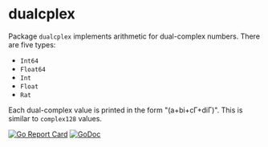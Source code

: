 # dualcplex

Package `dualcplex` implements arithmetic for dual-complex numbers. There are five types:

* `Int64`
* `Float64`
* `Int`
* `Float`
* `Rat`

Each dual-complex value is printed in the form "(a+bi+cΓ+diΓ)". This is similar to `complex128` values.

[![Go Report Card](https://goreportcard.com/badge/gojp/goreportcard)](https://goreportcard.com/report/github.com/meirizarrygelpi/numbers/dualcplex) [![GoDoc](https://godoc.org/github.com/meirizarrygelpi/numbers/dualcplex?status.svg)](https://godoc.org/github.com/meirizarrygelpi/numbers/dualcplex)